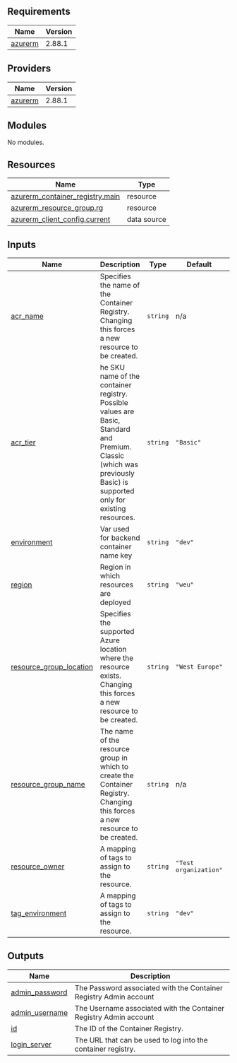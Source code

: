 <!-- BEGIN_TF_DOCS -->
## Requirements

| Name | Version |
|------|---------|
| <a name="requirement_azurerm"></a> [azurerm](#requirement\_azurerm) | 2.88.1 |

## Providers

| Name | Version |
|------|---------|
| <a name="provider_azurerm"></a> [azurerm](#provider\_azurerm) | 2.88.1 |

## Modules

No modules.

## Resources

| Name | Type |
|------|------|
| [azurerm_container_registry.main](https://registry.terraform.io/providers/hashicorp/azurerm/2.88.1/docs/resources/container_registry) | resource |
| [azurerm_resource_group.rg](https://registry.terraform.io/providers/hashicorp/azurerm/2.88.1/docs/resources/resource_group) | resource |
| [azurerm_client_config.current](https://registry.terraform.io/providers/hashicorp/azurerm/2.88.1/docs/data-sources/client_config) | data source |

## Inputs

| Name | Description | Type | Default | Required |
|------|-------------|------|---------|:--------:|
| <a name="input_acr_name"></a> [acr\_name](#input\_acr\_name) | Specifies the name of the Container Registry. Changing this forces a new resource to be created. | `string` | n/a | yes |
| <a name="input_acr_tier"></a> [acr\_tier](#input\_acr\_tier) | he SKU name of the container registry. Possible values are Basic, Standard and Premium. Classic (which was previously Basic) is supported only for existing resources. | `string` | `"Basic"` | no |
| <a name="input_environment"></a> [environment](#input\_environment) | Var used for backend container name key | `string` | `"dev"` | no |
| <a name="input_region"></a> [region](#input\_region) | Region in which resources are deployed | `string` | `"weu"` | no |
| <a name="input_resource_group_location"></a> [resource\_group\_location](#input\_resource\_group\_location) | Specifies the supported Azure location where the resource exists. Changing this forces a new resource to be created. | `string` | `"West Europe"` | no |
| <a name="input_resource_group_name"></a> [resource\_group\_name](#input\_resource\_group\_name) | The name of the resource group in which to create the Container Registry. Changing this forces a new resource to be created. | `string` | n/a | yes |
| <a name="input_resource_owner"></a> [resource\_owner](#input\_resource\_owner) | A mapping of tags to assign to the resource. | `string` | `"Test organization"` | no |
| <a name="input_tag_environment"></a> [tag\_environment](#input\_tag\_environment) | A mapping of tags to assign to the resource. | `string` | `"dev"` | no |

## Outputs

| Name | Description |
|------|-------------|
| <a name="output_admin_password"></a> [admin\_password](#output\_admin\_password) | The Password associated with the Container Registry Admin account |
| <a name="output_admin_username"></a> [admin\_username](#output\_admin\_username) | The Username associated with the Container Registry Admin account |
| <a name="output_id"></a> [id](#output\_id) | The ID of the Container Registry. |
| <a name="output_login_server"></a> [login\_server](#output\_login\_server) | The URL that can be used to log into the container registry. |
<!-- END_TF_DOCS -->
